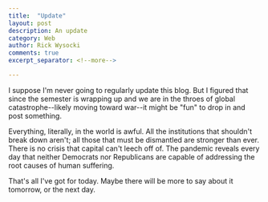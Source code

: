 ```yaml
---
title:  "Update"
layout: post
description: An update
category: Web
author: Rick Wysocki
comments: true
excerpt_separator: <!--more-->

---
```


I suppose I'm never going to regularly update this blog. But I figured that since the semester is wrapping up and we are in the throes of global catastrophe--likely moving toward war--it might be "fun" to drop in and post something.

Everything, literally, in the world is awful. All the institutions that shouldn't break down aren't; all those that must be dismantled are stronger than ever. There is no crisis that capital can't leech off of. The pandemic reveals every day that neither Democrats nor Republicans are capable of addressing the root causes of human suffering.

That's all I've got for today. Maybe there will be more to say about it tomorrow, or the next day.
